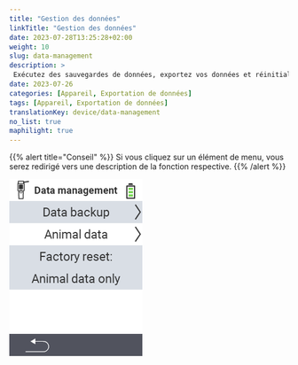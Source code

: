 ```yaml
---
title: "Gestion des données"
linkTitle: "Gestion des données"
date: 2023-07-28T13:25:28+02:00
weight: 10
slug: data-management
description: >
 Exécutez des sauvegardes de données, exportez vos données et réinitialisez l'appareil
date: 2023-07-26
categories: [Appareil, Exportation de données]
tags: [Appareil, Exportation de données]
translationKey: device/data-management
no_list: true
maphilight: true
---
```

{{% alert title="Conseil" %}}
Si vous cliquez sur un élément de menu, vous serez redirigé vers une description de la fonction respective.
{{% /alert %}}

<img src="menu.png" alt="Gestion des données VitalControl" title="Gestion des données" usemap="#workmap" class="maphilight" />

<map name="workmap">
  <area shape="rect" coords="2,40,238,80" alt="Sauvegarde des données" title="Les instructions pour créer une sauvegarde se trouvent ici&#10;Clic de souris : ouvrir la documentation" href="/fr/docs/device/data-management/data-backup/">

  <area shape="rect" coords="2,80,238,120" alt="Données animales" title="Les instructions pour restaurer une sauvegarde se trouvent ici&#10;Clic de souris : ouvrir la documentation" href="/fr/docs/device/data-management/animal-data/">

  <area shape="rect" coords="2,120,238,200" alt="Réinitialisation d'usine" title="Toutes les informations et instructions pour réinitialiser l'appareil et les données animales se trouvent ici&#10;Clic de souris : ouvrir la documentation" href="/fr/docs/reset/">

  <area shape="rect" coords="2,282,120,319" alt="Retour" title="Toutes les informations et instructions pour exporter les données animales se trouvent ici&#10;Clic de souris : ouvrir la documentation" href="/fr/docs/device/">
</map>

